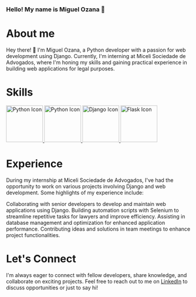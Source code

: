 ### Hello! My name is Miguel Ozana 👋



# About me
Hey there! 👋 I'm Miguel Ozana, a Python developer with a passion for web development using Django. Currently, I'm interning at Miceli Sociedade de Advogados, where I'm honing my skills and gaining practical experience in building web applications for legal purposes.


# Skills
<a href="#">
    <img src="https://cdn4.iconfinder.com/data/icons/logos-and-brands/512/267_Python_logo-512.png" alt="Python Icon" width="100" height="100">
</a>
<a href="#">
    <img src="https://cdn4.iconfinder.com/data/icons/logos-and-brands/512/187_Js_logo_logos-256.png" alt="Python Icon" width="100" height="100">
</a>
<a href="#">
    <img src="https://static-00.iconduck.com/assets.00/django-icon-1606x2048-lwmw1z73.png" alt="Django Icon" width="100" height="100">
</a>
<a href="#">
    <img src="https://www.pngitem.com/pimgs/m/159-1595977_flask-python-logo-hd-png-download.png" alt="Flask Icon" width="100" height="100">
</a>

# Experience
During my internship at Miceli Sociedade de Advogados, I've had the opportunity to work on various projects involving Django and web development. Some highlights of my experience include:

Collaborating with senior developers to develop and maintain web applications using Django.
Building automation scripts with Selenium to streamline repetitive tasks for lawyers and improve efficiency.
Assisting in database management and optimization for enhanced application performance.
Contributing ideas and solutions in team meetings to enhance project functionalities.


# Let's Connect
I'm always eager to connect with fellow developers, share knowledge, and collaborate on exciting projects. Feel free to reach out to me on [LinkedIn](https://www.linkedin.com/in/miguel-ozana-951855231/) to discuss opportunities or just to say hi!

